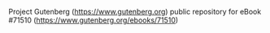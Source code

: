 Project Gutenberg (https://www.gutenberg.org) public repository
for eBook #71510 (https://www.gutenberg.org/ebooks/71510)
